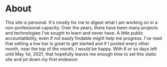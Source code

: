 # About

This site is personal. It's mostly for me to digest what I am working on in a non-professional capacity. Over the years, there have been many projects and technologies I've sought to learn and never have. A little public accountatibility, even if not easily findable might help me progress. I've read that setting a low bar is great to get started and if I posted every other month, near the top of the month, I would be happy. With 6 or so days left until May 1st, 2021, that hopefully leaves me enough time to set this static site and jot down my first endeavor.
